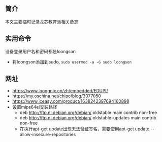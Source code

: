 ## 简介

本文主要临时记录龙芯教育派相关备忘

## 实用命令

设备登录用户名和密码都是loongson


* 将loongson添加到sudo, `sudo usermod -a -G sudo loongson`

## 网址

* https://www.loongnix.cn/zh/embedded/EDUPI/
* https://my.oschina.net/chipo/blog/3077050
* https://www.iceasy.com/product/1638242397694160898
* 设置mips64el安装路径
    * deb http://ftp.nl.debian.org/debian/ oldstable main contrib non-free
    * deb http://ftp.nl.debian.org/debian/ oldstable-updates main contrib non-free
    * 在执行apt-get update出现无法验证签名，需要使用apt-get update --allow-insecure-repositories